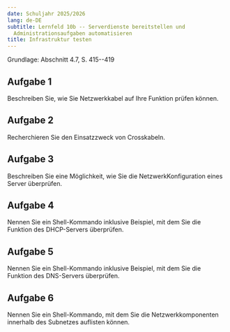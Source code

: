 ```yaml
---
date: Schuljahr 2025/2026
lang: de-DE
subtitle: Lernfeld 10b -- Serverdienste bereitstellen und
  Administrationsaufgaben automatisieren
title: Infrastruktur testen
---
```


Grundlage: Abschnitt 4.7, S. 415--419

## Aufgabe 1

Beschreiben Sie, wie Sie Netzwerkkabel auf Ihre Funktion prüfen können.

## Aufgabe 2

Recherchieren Sie den Einsatzzweck von Crosskabeln.

## Aufgabe 3

Beschreiben Sie eine Möglichkeit, wie Sie die NetzwerkKonfiguration
eines Server überprüfen.

## Aufgabe 4

Nennen Sie ein Shell-Kommando inklusive Beispiel, mit dem Sie die
Funktion des DHCP-Servers überprüfen.

## Aufgabe 5

Nennen Sie ein Shell-Kommando inklusive Beispiel, mit dem Sie die
Funktion des DNS-Servers überprüfen.

## Aufgabe 6

Nennen Sie ein Shell-Kommando, mit dem Sie die Netzwerkkomponenten
innerhalb des Subnetzes auflisten können.
